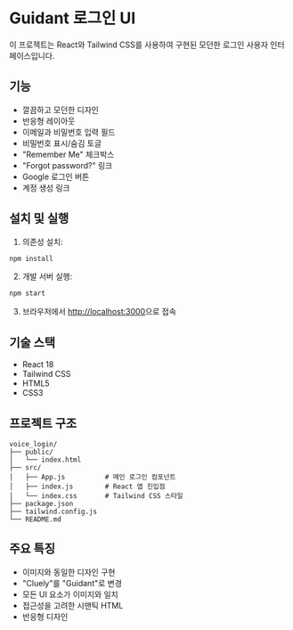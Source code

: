# Guidant 로그인 UI

이 프로젝트는 React와 Tailwind CSS를 사용하여 구현된 모던한 로그인 사용자 인터페이스입니다.

## 기능

- 깔끔하고 모던한 디자인
- 반응형 레이아웃
- 이메일과 비밀번호 입력 필드
- 비밀번호 표시/숨김 토글
- "Remember Me" 체크박스
- "Forgot password?" 링크
- Google 로그인 버튼
- 계정 생성 링크

## 설치 및 실행

1. 의존성 설치:
```bash
npm install
```

2. 개발 서버 실행:
```bash
npm start
```

3. 브라우저에서 [http://localhost:3000](http://localhost:3000)으로 접속

## 기술 스택

- React 18
- Tailwind CSS
- HTML5
- CSS3

## 프로젝트 구조

```
voice_login/
├── public/
│   └── index.html
├── src/
│   ├── App.js          # 메인 로그인 컴포넌트
│   ├── index.js        # React 앱 진입점
│   └── index.css       # Tailwind CSS 스타일
├── package.json
├── tailwind.config.js
└── README.md
```

## 주요 특징

- 이미지와 동일한 디자인 구현
- "Cluely"를 "Guidant"로 변경
- 모든 UI 요소가 이미지와 일치
- 접근성을 고려한 시맨틱 HTML
- 반응형 디자인 